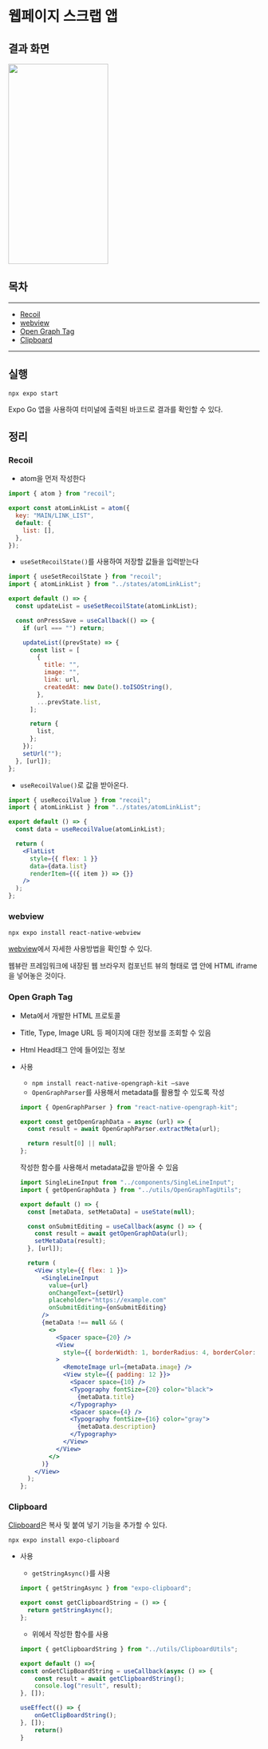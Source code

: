 # 웹페이지 스크랩 앱

## 결과 화면

<img src="https://user-images.githubusercontent.com/72879145/220271369-0bee4910-575e-416e-ade3-5651da2e3422.GIF" width="200" height="400">

## 목차

---

- [Recoil](#recoil)
- [webview](#webview)
- [Open Graph Tag](#open-graph-tag)
- [Clipboard](#clipboard)

---

## 실행

```
npx expo start
```

Expo Go 앱을 사용하여 터미널에 출력된 바코드로 결과를 확인할 수 있다.

## 정리

### Recoil

- atom을 먼저 작성한다

```jsx
import { atom } from "recoil";

export const atomLinkList = atom({
  key: "MAIN/LINK_LIST",
  default: {
    list: [],
  },
});
```

- `useSetRecoilState()`를 사용하여 저장할 값들을 입력받는다

```jsx
import { useSetRecoilState } from "recoil";
import { atomLinkList } from "../states/atomLinkList";

export default () => {
  const updateList = useSetRecoilState(atomLinkList);

  const onPressSave = useCallback(() => {
    if (url === "") return;

    updateList((prevState) => {
      const list = [
        {
          title: "",
          image: "",
          link: url,
          createdAt: new Date().toISOString(),
        },
        ...prevState.list,
      ];

      return {
        list,
      };
    });
    setUrl("");
  }, [url]);
};
```

- `useRecoilValue()`로 값을 받아온다.

```jsx
import { useRecoilValue } from "recoil";
import { atomLinkList } from "../states/atomLinkList";

export default () => {
  const data = useRecoilValue(atomLinkList);

  return (
    <FlatList
      style={{ flex: 1 }}
      data={data.list}
      renderItem={({ item }) => {}}
    />
  );
};
```

### webview

`npx expo install react-native-webview`

[webview](https://github.com/react-native-webview/react-native-webview/blob/master/docs/Getting-Started.md)에서 자세한 사용방법을 확인할 수 있다.

웹뷰란 프레임워크에 내장된 웹 브라우저 컴포넌트 뷰의 형태로 앱 안에 HTML iframe을 넣어놓은 것이다.

### Open Graph Tag

- Meta에서 개발한 HTML 프로토콜
- Title, Type, Image URL 등 페이지에 대한 정보를 조회할 수 있음
- Html Head태그 안에 들어있는 정보
- 사용

  - `npm install react-native-opengraph-kit —save`
  - `OpenGraphParser`를 사용해서 metadata를 활용할 수 있도록 작성

  ```jsx
  import { OpenGraphParser } from "react-native-opengraph-kit";

  export const getOpenGraphData = async (url) => {
    const result = await OpenGraphParser.extractMeta(url);

    return result[0] || null;
  };
  ```

  작성한 함수를 사용해서 metadata값을 받아올 수 있음

  ```jsx
  import SingleLineInput from "../components/SingleLineInput";
  import { getOpenGraphData } from "../utils/OpenGraphTagUtils";

  export default () => {
    const [metaData, setMetaData] = useState(null);

    const onSubmitEditing = useCallback(async () => {
      const result = await getOpenGraphData(url);
      setMetaData(result);
    }, [url]);

    return (
      <View style={{ flex: 1 }}>
        <SingleLineInput
          value={url}
          onChangeText={setUrl}
          placeholder="https://example.com"
          onSubmitEditing={onSubmitEditing}
        />
        {metaData !== null && (
          <>
            <Spacer space={20} />
            <View
              style={{ borderWidth: 1, borderRadius: 4, borderColor: "gray" }}
            >
              <RemoteImage url={metaData.image} />
              <View style={{ padding: 12 }}>
                <Spacer space={10} />
                <Typography fontSize={20} color="black">
                  {metaData.title}
                </Typography>
                <Spacer space={4} />
                <Typography fontSize={16} color="gray">
                  {metaData.description}
                </Typography>
              </View>
            </View>
          </>
        )}
      </View>
    );
  };
  ```

### Clipboard

[Clipboard](https://docs.expo.dev/versions/latest/sdk/clipboard/)은 복사 및 붙여 넣기 기능을 추가할 수 있다.

`npx expo install expo-clipboard`

- 사용

  - `getStringAsync()`를 사용

  ```jsx
  import { getStringAsync } from "expo-clipboard";

  export const getClipboardString = () => {
    return getStringAsync();
  };
  ```

  - 위에서 작성한 함수를 사용

  ```jsx
  import { getClipboardString } from "../utils/ClipboardUtils";

  export default () =>{
  const onGetClipBoardString = useCallback(async () => {
      const result = await getClipboardString();
      console.log("result", result);
  }, []);

  useEffect(() => {
      onGetClipBoardString();
  }, []);
      return()
  }
  ```
